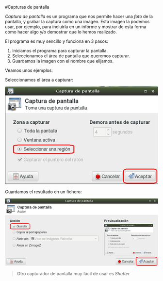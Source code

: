 
#Capturas de pantalla


*Captura de pantalla* es un programa que nos permite hacer una *foto* de
la pantalla, y grabar la captura como una imagen. Esta imagen la podemos
usar, por ejemplo, para incluirla en un informe y mostrar de esta forma
cómo hacer algo y/o demostrar que lo hemos realizado.

El programa es muy sencillo y funciona en 3 pasos:
1. Iniciamos el programa para capturar la pantalla.
1. Seleccionamos el área de pantalla que queremos capturar.
1. Guardamos la imagen con el nombre que elijamos.

Veamos unos ejemplos:

Seleccionamos el área a capturar:

![captura-imagen-seleccion](./images/captura-imagen-seleccion.png)

Guardamos el resultado en un fichero:

![captura-imagen-guardar](./images/captura-imagen-guardar.png)

> Otro capturador de pantalla muy fácil de usar es *Shutter*
